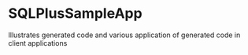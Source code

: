 # SQLPlusSampleApp
Illustrates generated code and various application of generated code in client applications
